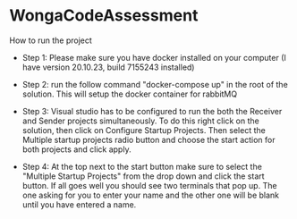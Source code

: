 # WongaCodeAssessment
How to run the project

- Step 1: Please make sure you have docker installed on your computer (I have version 20.10.23, build 7155243 installed)

- Step 2: run the follow command "docker-compose up" in the root of the solution. This will setup the docker container for rabbitMQ

- Step 3: Visual studio has to be configured to run the both the Receiver and Sender projects simultaneously. To do this right click on the solution, then click on Configure Startup Projects. Then select the Multiple startup projects radio button and choose the start action for both projects and click apply.

- Step 4: At the top next to the start button make sure to select the "Multiple Startup Projects" from the drop down and click the start button. If all goes well you should see two terminals that pop up. The one asking for you to enter your name and the other one will be blank until you have entered a name.

